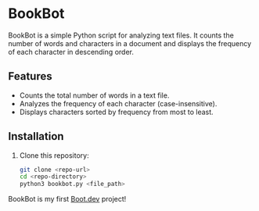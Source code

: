 # BookBot

BookBot is a simple Python script for analyzing text files. It counts the number of words and characters in a document and displays the frequency of each character in descending order.

## Features
- Counts the total number of words in a text file.
- Analyzes the frequency of each character (case-insensitive).
- Displays characters sorted by frequency from most to least.

## Installation
1. Clone this repository:
   ```bash
   git clone <repo-url>
   cd <repo-directory>
   python3 bookbot.py <file_path>


BookBot is my first [Boot.dev](https://www.boot.dev) project!
